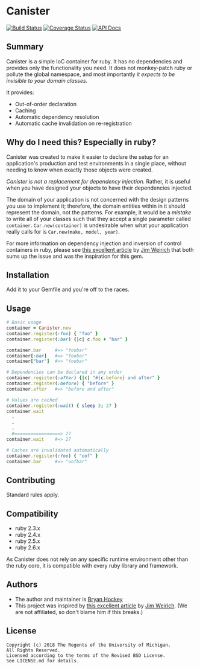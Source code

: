 # Canister

[![Build Status](https://travis-ci.org/mlibrary/canister.svg?branch=master)](https://travis-ci.org/mlibrary/canister)
[![Coverage Status](https://coveralls.io/repos/github/mlibrary/canister/badge.svg?branch=master)](https://coveralls.io/github/mlibrary/canister?branch=master)
[![API Docs](https://img.shields.io/badge/API_docs-rubydoc.info-blue.svg)](https://www.rubydoc.info/github/mlibrary/canister)

## Summary

Canister is a simple IoC container for ruby. It has no dependencies and provides only
the functionality you need. It does not monkey-patch ruby or pollute the global
namespace, and most importantly *it expects to be invisible to your domain classes.*

It provides:

* Out-of-order declaration
* Caching
* Automatic dependency resolution
* Automatic cache invalidation on re-registration

## Why do I need this? Especially in ruby?

Canister was created to make it easier to declare the setup for an application's
production and test environments in a single place, without needing to know
when exactly those objects were created.

*Canister is not a replacement for
dependency injection.* Rather, it is useful when you have designed your objects
to have their dependencies injected.

The domain of your application is not concerned with the design
patterns you use to implement it; therefore, the domain entities within in it should
represent the domain, not the patterns.
For example, it would be a *mistake* to write all of your classes such that they
accept a single parameter called `container`.  `Car.new(container)` is undesirable
when what your application really calls for is `Car.new(make, model, year)`.

For more information on dependency injection and inversion of control containers in
ruby, please see
[this excellent article](https://gist.github.com/malakai97/b1d3bdf6d80c6f99a875930981243f9d)
by [Jim Weirich](https://en.wikipedia.org/wiki/Jim_Weirich) that both sums up the issue
and was the inspiration for this gem.


## Installation

Add it to your Gemfile and you're off to the races.

## Usage

```ruby
# Basic usage
container = Canister.new
container.register(:foo) { "foo" }
container.register(:bar) {|c| c.foo + "bar" }

container.bar     #=> "foobar"
container[:bar]   #=> "foobar"
container["bar"]  #=> "foobar"

# Dependencies can be declared in any order
container.register(:after) {|c| "#{c.before} and after" }
container.register(:before) { "before" }
container.after   #=> "before and after"

# Values are cached
container.register(:wait) { sleep 3; 27 }
container.wait
  .
  .
  .
  #=================> 27
container.wait    #=> 27

# Caches are invalidated automatically
container.register(:foo) { "oof" }
container.bar     #=> "oofbar"
```

## Contributing

Standard rules apply.

## Compatibility

* ruby 2.3.x
* ruby 2.4.x
* ruby 2.5.x
* ruby 2.6.x

As Canister does not rely on any specific runtime environment other than
the ruby core, it is compatible with every ruby library and framework.

## Authors

* The author and maintainer is [Bryan Hockey](https://github.com/malakai97)
* This project was inspired by
  [this excellent article](https://gist.github.com/malakai97/b1d3bdf6d80c6f99a875930981243f9d)
  by [Jim Weirich](https://en.wikipedia.org/wiki/Jim_Weirich). (We are not affiliated, so
  don't blame him if this breaks.)

## License

    Copyright (c) 2018 The Regents of the University of Michigan.
    All Rights Reserved.
    Licensed according to the terms of the Revised BSD License.
    See LICENSE.md for details.

